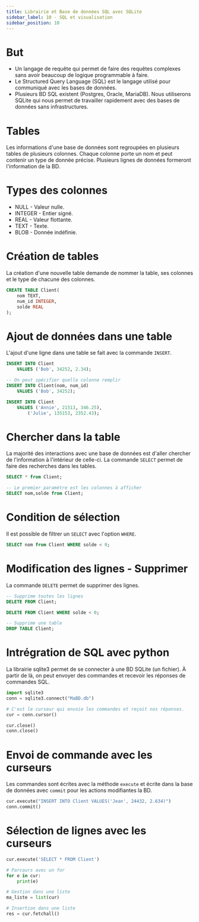 ```yaml
---
title: Librairie et Base de données SQL avec SQLite
sidebar_label: 10 - SQL et visualisation
sidebar_position: 10
---
```


# But

* Un langage de requête qui permet de faire des requêtes complexes sans avoir beaucoup de logique programmable à faire.
* Le Structured Query Language (SQL) est le langage utilisé pour communiqué avec les bases de données.
* Plusieurs BD SQL existent (Postgres, Oracle, MariaDB). Nous utiliserons SQLite qui nous permet de travailler rapidement avec des bases de données sans infrastructures.

# Tables
Les informations d'une base de données sont regroupées en plusieurs tables de plusieurs colonnes. Chaque colonne porte un nom et peut contenir un type de donnée précise. Plusieurs lignes de données formeront l'information de la BD.

# Types des colonnes

* NULL - Valeur nulle.
* INTEGER - Entier signé.
* REAL - Valeur flottante.
* TEXT - Texte.
* BLOB - Donnée indéfinie.

# Création de tables

La création d'une nouvelle table demande de nommer la table, ses colonnes et le type de chacune des colonnes.

```sql
CREATE TABLE Client(
    nom TEXT,
    num_id INTEGER,
    solde REAL
);
```

# Ajout de données dans une table
L'ajout d'une ligne dans une table se fait avec la commande `INSERT`.

```sql
INSERT INTO Client
    VALUES ('Bob', 34252, 2.34);

-- On peut spécifier quelle colonne remplir
INSERT INTO Client(nom, num_id)
    VALUES ('Bob', 34252);

INSERT INTO Client
    VALUES ('Annie', 21513, 346.25),
        ('Julie', 135153, 2352.43);
```

# Chercher dans la table
La majorité des interactions avec une base de données est d'aller chercher de l'information à l'intérieur de celle-ci. La commande `SELECT` permet de faire des recherches dans les tables.

```sql
SELECT * from Client;

-- Le premier paramètre est les colonnes à afficher
SELECT nom,solde from Client;
```

# Condition de sélection
Il est possible de filtrer un `SELECT` avec l'option `WHERE`.

```sql
SELECT nom from Client WHERE solde < 0;
```

# Modification des lignes - Supprimer
La commande `DELETE` permet de supprimer des lignes.

```sql
-- Supprime toutes les lignes
DELETE FROM Client;

DELETE FROM Client WHERE solde < 0;

-- Supprime une table
DROP TABLE Client;
```

# Intrégration de SQL avec python
La librairie sqlite3 permet de se connecter à une BD SQLite (un fichier). À partir de là, on peut envoyer des commandes et recevoir les réponses de commandes SQL.

```python
import sqlite3
conn = sqlite3.connect("MaBD.db")

# C'est le curseur qui envoie les commandes et reçoit nos réponses.
cur = conn.cursor()

cur.close()
conn.close()
```

# Envoi de commande avec les curseurs
Les commandes sont écrites avec la méthode `execute` et écrite dans la base de données avec `commit` pour les actions modifiantes la BD.

```python
cur.execute("INSERT INTO Client VALUES('Jean', 24432, 2.634)")
conn.commit()
```

# Sélection de lignes avec les curseurs
```python
cur.execute('SELECT * FROM Client')

# Parcours avec un for
for e in cur:
    print(e)

# Gestion dans une liste
ma_liste = list(cur)

# Insertion dans une liste
res = cur.fetchall()
```
